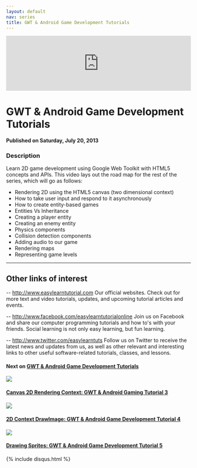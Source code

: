 ```yaml
---
layout: default
nav: series
title: GWT & Android Game Development Tutorials
---
```


<div class="container">
    <div class="row mt grid">
        <div class="mt"></div>
        <div class="row" style="margin-bottom: 20px;">
            <div class="col-sm-push-1 col-sm-10 col-md-push-2 col-md-8">
                <div class="video-container">
                    <iframe width="100%" src="https://www.youtube.com/embed/EvyQ9b--cFw" frameborder="0" allowfullscreen></iframe>
                </div>
            </div>
            <div class="clearfix"></div>
            <div class="col-md-8">
                <h1>GWT & Android Game Development Tutorials</h1>
                <h4>Published on Saturday, July 20, 2013</h4>
                <h3>Description</h3>
                <p>Learn 2D game development using Google Web Toolkit with HTML5 concepts and APIs. This video lays out the road map for the rest of the series, which will go as follows:

- Rendering 2D using the HTML5 canvas (two dimensional context)
- How to take user input and respond to it asynchronously
- How to create entity-based games
- Entities Vs Inheritance
- Creating a player entity
- Creating an enemy entity
- Physics components
- Collision detection components
- Adding audio to our game
- Rendering maps
- Representing game levels



--------------------------------
Other links of interest
--------------------------------

-- http://www.easylearntutorial.com Our official websites. Check out for more text and video tutorials, updates, and upcoming tutorial articles and events.

-- http://www.facebook.com/easylearntutorialonline Join us on Facebook and share our computer programming tutorials and how to's with your friends. Social learning is not only easy learning, but fun learning.

-- http://www.twitter.com/easylearntuts Follow us on Twitter to receive the latest news and updates from us, as well as other relevant and interesting links to other useful software-related tutorials, classes, and lessons.</p>
            </div>
            <div class="col-md-4">
                <h4>Next on <a href="/series/gwt-android-game-development-tutorials">GWT & Android Game Development Tutorials</a></h4><div class="row" style="margin-bottom: 20px">
            <div class="col-md-6">
                <a href="/series/gwt-android-game-development-tutorials/canvas-2d-rendering-context-gwt-android-gaming-tutorial-3">
                    <img src="/img/blank.gif" data-echo="https://i.ytimg.com/vi/SXGpBwjbdNU/hqdefault.jpg" class="img-responsive" />
                </a>
            </div>
            <div class="col-md-6">
                <h4>
                    <a href="/series/gwt-android-game-development-tutorials/canvas-2d-rendering-context-gwt-android-gaming-tutorial-3">Canvas 2D Rendering Context: GWT & Android Gaming Tutorial 3</a>
                </h4>
            </div>
        </div><div class="row" style="margin-bottom: 20px">
            <div class="col-md-6">
                <a href="/series/gwt-android-game-development-tutorials/2d-context-drawimage-gwt-android-game-development-tutorial-4">
                    <img src="/img/blank.gif" data-echo="https://i.ytimg.com/vi/1DIWr_VtHqs/hqdefault.jpg" class="img-responsive" />
                </a>
            </div>
            <div class="col-md-6">
                <h4>
                    <a href="/series/gwt-android-game-development-tutorials/2d-context-drawimage-gwt-android-game-development-tutorial-4">2D Context DrawImage: GWT & Android Game Development Tutorial 4</a>
                </h4>
            </div>
        </div><div class="row" style="margin-bottom: 20px">
            <div class="col-md-6">
                <a href="/series/gwt-android-game-development-tutorials/drawing-sprites-gwt-android-game-development-tutorial-5">
                    <img src="/img/blank.gif" data-echo="https://i.ytimg.com/vi/6J1trN1vv-0/hqdefault.jpg" class="img-responsive" />
                </a>
            </div>
            <div class="col-md-6">
                <h4>
                    <a href="/series/gwt-android-game-development-tutorials/drawing-sprites-gwt-android-game-development-tutorial-5">Drawing Sprites: GWT & Android Game Development Tutorial 5</a>
                </h4>
            </div>
        </div>
            </div>
            <div class="col-md-8">
                {% include disqus.html %}
            </div>
        </div>
    </div>
    <div class="row mt grid"></div>
</div>
